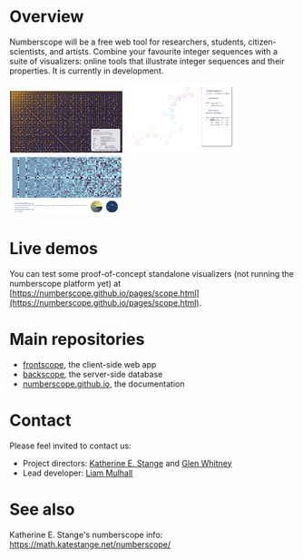 # Overview
Numberscope will be a free web tool for researchers, students, citizen-scientists, and artists.  Combine your favourite integer sequences with a suite of visualizers:  online tools that illustrate integer sequences and their properties.  It is currently in development.

![Example1](/assets/example-diff-200.png) ![Example2](/assets/example-turtle-200.png) ![Example3](/assets/example-stats-200.png)

# Live demos

You can test some proof-of-concept standalone visualizers (not running the numberscope platform yet) at [https://numberscope.github.io/pages/scope.html](https://numberscope.github.io/pages/scope.html).

# Main repositories
- [frontscope](https://github.com/numberscope/frontscope), the client-side web app
- [backscope](https://github.com/numberscope/backscope), the server-side database
- [numberscope.github.io](https://github.com/numberscope/numberscope.github.io), the documentation

# Contact
Please feel invited to contact us:
- Project directors:  [Katherine E. Stange](https://math.katestange.net) and [Glen Whitney](http://studioinfinity.org/)
- Lead developer:  [Liam Mulhall](https://liammulhall.com/)

# See also
Katherine E. Stange's numberscope info: https://math.katestange.net/numberscope/
